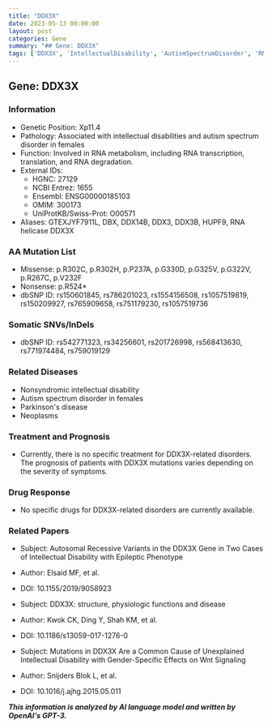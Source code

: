 ```yaml
---
title: "DDX3X"
date: 2023-05-13 00:00:00
layout: post
categories: Gene
summary: "## Gene: DDX3X"
tags: ['DDX3X', 'IntellectualDisability', 'AutismSpectrumDisorder', 'RNAmetabolism', 'Mutation', 'Prognosis', 'DrugResponse', 'RelatedPapers']
---
```


## Gene: DDX3X

### Information
- Genetic Position: Xp11.4
- Pathology: Associated with intellectual disabilities and autism spectrum disorder in females
- Function: Involved in RNA metabolism, including RNA transcription, translation, and RNA degradation. 
- External IDs: 
    - HGNC: 27129 
    - NCBI Entrez: 1655
    - Ensembl: ENSG00000185103
    - OMIM: 300173
    - UniProtKB/Swiss-Prot: O00571
- Aliases: GTEXJYF7911L, DBX, DDX14B, DDX3, DDX3B, HUPF9, RNA helicase DDX3X

### AA Mutation List
- Missense: p.R302C, p.R302H, p.P237A, p.G330D, p.G325V, p.G322V, p.R267C, p.V232F 
- Nonsense: p.R524*
- dbSNP ID: rs150601845, rs786201023, rs1554156508, rs1057519819, rs150209927, rs765909658, rs751179230, rs1057519736

### Somatic SNVs/InDels 
- dbSNP ID: rs542771323, rs34256601, rs201726998, rs568413630, rs771974484, rs759019129

### Related Diseases
- Nonsyndromic intellectual disability
- Autism spectrum disorder in females
- Parkinson's disease
- Neoplasms

### Treatment and Prognosis
- Currently, there is no specific treatment for DDX3X-related disorders. The prognosis of patients with DDX3X mutations varies depending on the severity of symptoms. 

### Drug Response
- No specific drugs for DDX3X-related disorders are currently available. 

### Related Papers 
- Subject: Autosomal Recessive Variants in the DDX3X Gene in Two Cases of Intellectual Disability with Epileptic Phenotype
- Author: Elsaid MF, et al.
- DOI: 10.1155/2019/9058923

- Subject: DDX3X: structure, physiologic functions and disease
- Author: Kwok CK, Ding Y, Shah KM, et al.
- DOI: 10.1186/s13059-017-1276-0

- Subject: Mutations in DDX3X Are a Common Cause of Unexplained Intellectual Disability with Gender-Specific Effects on Wnt Signaling
- Author: Snijders Blok L, et al.
- DOI: 10.1016/j.ajhg.2015.05.011

**_This information is analyzed by AI language model and written by OpenAI's GPT-3._**